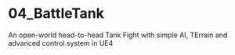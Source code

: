 # 04_BattleTank
An open-world head-to-head Tank Fight with simple AI, TErrain and advanced control system in UE4
